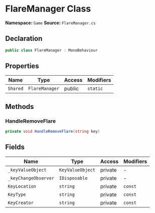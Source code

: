 # FlareManager Class

**Namespace:** `Game`
**Source:** `FlareManager.cs`

## Declaration

```csharp
public class FlareManager : MonoBehaviour
```

## Properties

| Name | Type | Access | Modifiers |
|------|------|--------|-----------|
| `Shared` | `FlareManager` | public | `static` |

## Methods

### HandleRemoveFlare

```csharp
private void HandleRemoveFlare(string key)
```

## Fields

| Name | Type | Access | Modifiers |
|------|------|--------|-----------|
| `_keyValueObject` | `KeyValueObject` | private | - |
| `_keyChangeObserver` | `IDisposable` | private | - |
| `KeyLocation` | `string` | private | `const` |
| `KeyType` | `string` | private | `const` |
| `KeyCreator` | `string` | private | `const` |


